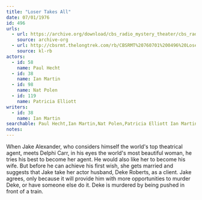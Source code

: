 ```yaml
---
title: "Loser Takes All"
date: 07/01/1976
id: 496
urls: 
  - url: https://archive.org/download/cbs_radio_mystery_theater/cbs_radio_mystery_theater-0451-0500.zip/cbs_radio_mystery_theater-0451-0500%2Fcbsrmt_0496_loser_takes_all.mp3
    source: archive-org
  - url: http://cbsrmt.thelongtrek.com/rb/CBSRMT%20760701%200496%20Loser%20Takes%20All_wbbm_rb.mp3
    source: kl-rb
actors:  
  - id: 58
    name: Paul Hecht  
  - id: 38
    name: Ian Martin  
  - id: 98
    name: Nat Polen  
  - id: 119
    name: Patricia Elliott
writers:  
  - id: 38
    name: Ian Martin
searchable: Paul Hecht,Ian Martin,Nat Polen,Patricia Elliott Ian Martin
notes:  
---
```

When Jake Alexander, who considers himself the world's top theatrical agent, meets Delphi Carr, in his eyes the world's most beautiful woman, he tries his best to become her agent. He would also like her to become his wife. But before he can achieve his first wish, she gets married and suggests that Jake take her actor husband, Deke Roberts, as a client. Jake agrees, only because it will provide him with more opportunities to murder Deke, or have someone else do it. Deke is murdered by being pushed in front of a train.